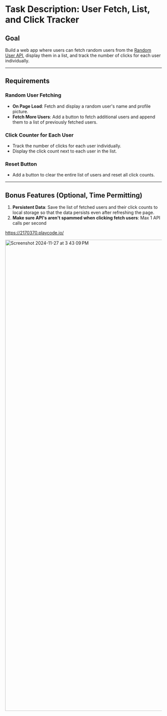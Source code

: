 # Task Description: User Fetch, List, and Click Tracker

## Goal
Build a web app where users can fetch random users from the [Random User API](https://randomuser.me/), display them in a list, and track the number of clicks for each user individually.

---

## Requirements

### Random User Fetching
- **On Page Load**: Fetch and display a random user's name and profile picture.
- **Fetch More Users**: Add a button to fetch additional users and append them to a list of previously fetched users.

### Click Counter for Each User
- Track the number of clicks for each user individually.
- Display the click count next to each user in the list.

### Reset Button
- Add a button to clear the entire list of users and reset all click counts.

---

## Bonus Features (Optional, Time Permitting)

1. **Persistent Data**: Save the list of fetched users and their click counts to local storage so that the data persists even after refreshing the page.
2. **Make sure API's aren't spammed when clicking fetch users**: Max 1 API calls per second 

https://2170370.playcode.io/

<img width="1512" alt="Screenshot 2024-11-27 at 3 43 09 PM" src="https://github.com/user-attachments/assets/662d3b19-fc61-41cf-a02b-f33e5661f1c5">
